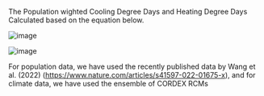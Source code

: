 The Population wighted Cooling Degree Days and Heating Degree Days Calculated based on the equation below.

![image](https://github.com/user-attachments/assets/0a544ec6-4488-48bb-8d04-9dfebf688133)

![image](https://github.com/user-attachments/assets/86e8c1b3-1999-46c7-bcb2-d34a1591e77f)


For population data, we have used the recently published data by Wang et al. (2022) (https://www.nature.com/articles/s41597-022-01675-x), and for climate data, we have used the ensemble of CORDEX RCMs
